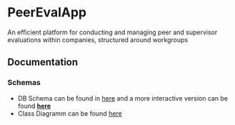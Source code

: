 # PeerEvalApp
An efficient platform for conducting and managing peer and supervisor evaluations within companies, structured around workgroups

## Documentation
### Schemas
- DB Schema can be found in [here](./DiagramsAndDocumentation/ReerEvalAppDbSchema.svg) and a more interactive version can be found **[here](https://dbdocs.io/konbarbou/PeerEvalAppDbSchema)**
- Class Diagramm can be found [here](./DiagramsAndDocumentation/PeerEvalAppClassDiagram.svg)
